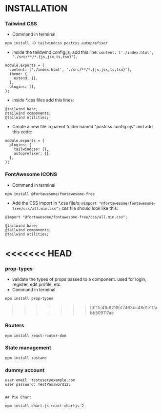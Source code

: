 # INSTALLATION

### Tailwind CSS

- Command in terminal

```
npm install -D tailwindcss postcss autoprefixer
```

- inside the taildwind.config.js, add this line: `content: ['./index.html', './src/**/*.{js,jsx,ts,tsx}'],`

```
module.exports = {
  content: ['./index.html', './src/**/*.{js,jsx,ts,tsx}'],
  theme: {
    extend: {},
  },
  plugins: [],
};
```

- inside \*.css files add this lines:

```
@tailwind base;
@tailwind components;
@tailwind utilities;
```

- Create a new file in parent folder named "postcss.config.cjs" and add this code:

```
module.exports = {
  plugins: {
    tailwindcss: {},
    autoprefixer: {},
  },
};
```

### FontAwesome ICONS

- Command in terminal

```
npm install @fortawesome/fontawesome-free
```

- Add the CSS Import in \*.css file/s: `@import "@fortawesome/fontawesome-free/css/all.min.css";`
  css file should look like this:

```
@import "@fortawesome/fontawesome-free/css/all.min.css";

@tailwind base;
@tailwind components;
@tailwind utilities;
```

# <<<<<<< HEAD

### prop-types

- validate the types of props passed to a component. used for login, register, edit profile, etc.
- Command in terminal

```
npm install prop-types
```

> > > > > > > fdf11c41b6219bf7463bc48d1e11fabb509117ae

### Routers

```
npm install react-router-dom
```

### State management

```
npm install zustand
```

### dummy account

```
user email: testuser@example.com
user password: TestPassword123


## Pie Chart

npm install chart.js react-chartjs-2
```
